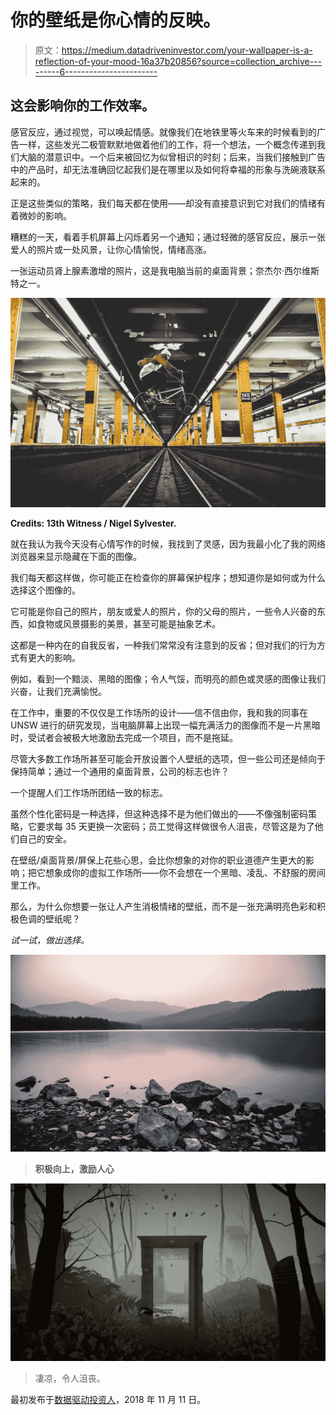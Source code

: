 # 你的壁纸是你心情的反映。

> 原文：<https://medium.datadriveninvestor.com/your-wallpaper-is-a-reflection-of-your-mood-16a37b20856?source=collection_archive---------6----------------------->

## 这会影响你的工作效率。

感官反应，通过视觉，可以唤起情感。就像我们在地铁里等火车来的时候看到的广告一样，这些发光二极管默默地做着他们的工作，将一个想法，一个概念传递到我们大脑的潜意识中。一个后来被回忆为似曾相识的时刻；后来，当我们接触到广告中的产品时，却无法准确回忆起我们是在哪里以及如何将幸福的形象与洗碗液联系起来的。

正是这些类似的策略，我们每天都在使用——却没有直接意识到它对我们的情绪有着微妙的影响。

糟糕的一天，看着手机屏幕上闪烁着另一个通知；通过轻微的感官反应，展示一张爱人的照片或一处风景，让你心情愉悦，情绪高涨。

一张运动员肾上腺素激增的照片，这是我电脑当前的桌面背景；奈杰尔·西尔维斯特之一。

![](img/308be810cec73a39e6f8790a06752663.png)

**Credits: 13th Witness / Nigel Sylvester.**

就在我认为我今天没有心情写作的时候，我找到了灵感，因为我最小化了我的网络浏览器来显示隐藏在下面的图像。

我们每天都这样做，你可能正在检查你的屏幕保护程序；想知道你是如何或为什么选择这个图像的。

它可能是你自己的照片，朋友或爱人的照片，你的父母的照片，一些令人兴奋的东西，如食物或风景摄影的美景，甚至可能是抽象艺术。

这都是一种内在的自我反省，一种我们常常没有注意到的反省；但对我们的行为方式有更大的影响。

例如，看到一个黯淡、黑暗的图像；令人气馁，而明亮的颜色或灵感的图像让我们兴奋，让我们充满愉悦。

在工作中，重要的不仅仅是工作场所的设计——信不信由你，我和我的同事在 UNSW 进行的研究发现，当电脑屏幕上出现一幅充满活力的图像而不是一片黑暗时，受试者会被极大地激励去完成一个项目，而不是拖延。

尽管大多数工作场所甚至可能会开放设置个人壁纸的选项，但一些公司还是倾向于保持简单；通过一个通用的桌面背景，公司的标志也许？

一个提醒人们工作场所团结一致的标志。

虽然个性化密码是一种选择，但这种选择不是为他们做出的——不像强制密码策略，它要求每 35 天更换一次密码；员工觉得这样做很令人沮丧，尽管这是为了他们自己的安全。

在壁纸/桌面背景/屏保上花些心思，会比你想象的对你的职业道德产生更大的影响；把它想象成你的虚拟工作场所——你不会想在一个黑暗、凌乱、不舒服的房间里工作。

那么，为什么你想要一张让人产生消极情绪的壁纸，而不是一张充满明亮色彩和积极色调的壁纸呢？

*试一试，做出选择。*

![](img/2f3b4d2e93e59fcfcb3b48a7f6107312.png)

> **积极向上，激励人心**

![](img/e3851a8db93e19eee52966f318c71c10.png)

> 凄凉，令人沮丧。

最初发布于[数据驱动投资人](https://www.datadriveninvestor.com/2018/11/11/your-wallpaper-is-a-reflection-of-your-mood/)，2018 年 11 月 11 日。